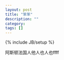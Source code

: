 ```yaml
---
layout: post
title: "笨笨"
description: ""
category: 
tags: []
---
```

{% include JB/setup %}


阿斯顿法国人他人也人也ffff
